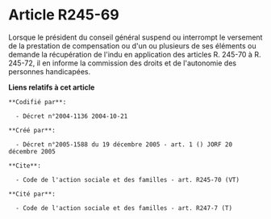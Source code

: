 # Article R245-69

Lorsque le président du conseil général suspend ou interrompt le versement de la prestation de compensation ou d'un ou
plusieurs de ses éléments ou demande la récupération de l'indu en application des articles R. 245-70 à R. 245-72, il en
informe la commission des droits et de l'autonomie des personnes handicapées.

**Liens relatifs à cet article**

	**Codifié par**:

	  - Décret n°2004-1136 2004-10-21

	**Créé par**:

	  - Décret n°2005-1588 du 19 décembre 2005 - art. 1 () JORF 20 décembre 2005

	**Cite**:

	  - Code de l'action sociale et des familles - art. R245-70 (VT)

	**Cité par**:

	  - Code de l'action sociale et des familles - art. R247-7 (T)
